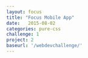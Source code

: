 ```yaml
---
layout: focus
title: "Focus Mobile App"
date:   2015-08-02
categories: pure-css
challenge: 1
project: 2
baseurl: '/webdevchallenge/'
---
```

